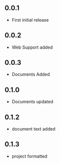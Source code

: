 ## 0.0.1

* First initial release

## 0.0.2

* Web Support added

## 0.0.3

* Documents Added

## 0.1.0

* Documents updated

## 0.1.2

* document text added

## 0.1.3

* project formatted
